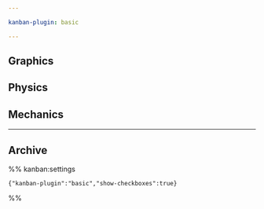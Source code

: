 ```yaml
---

kanban-plugin: basic

---
```


## Graphics



## Physics



## Mechanics



***

## Archive

%% kanban:settings
```
{"kanban-plugin":"basic","show-checkboxes":true}
```
%%